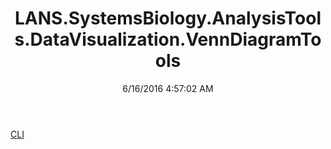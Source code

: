 ﻿---
title: LANS.SystemsBiology.AnalysisTools.DataVisualization.VennDiagramTools
date: 6/16/2016 4:57:02 AM
---

[CLI](T-LANS.SystemsBiology.AnalysisTools.DataVisualization.VennDiagramTools.CLI.html)
